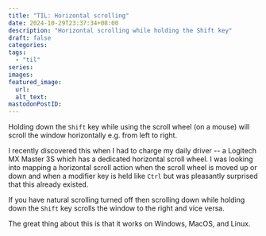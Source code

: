 ```yaml
---
title: "TIL: Horizontal scrolling"
date: 2024-10-29T23:37:34+08:00
description: "Horizontal scrolling while holding the Shift key"
draft: false
categories: 
tags:
  - "til"
series: 
images: 
featured_image:
  url: 
  alt_text: 
mastodonPostID:
---
```


Holding down the `Shift` key while using the scroll wheel (on a mouse) will scroll the window horizontally e.g. from left to right.

I recently discovered this when I had to charge my daily driver -- a Logitech MX Master 3S which has a dedicated horizontal scroll wheel. I was looking into mapping a horizontal scroll action when the scroll wheel is moved up or down and when a modifier key is held like `Ctrl` but was pleasantly surprised that this already existed.

If you have natural scrolling turned off then scrolling down while holding down the `Shift` key scrolls the window to the right and vice versa.

The great thing about this is that it works on Windows, MacOS, and Linux.